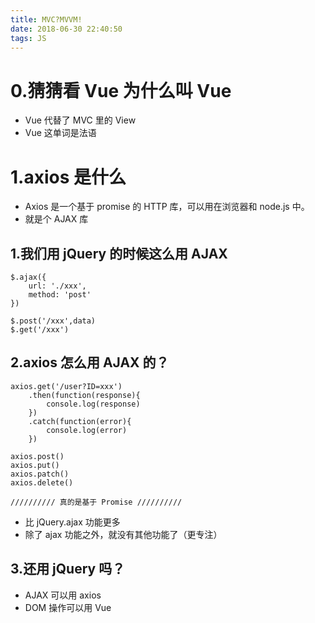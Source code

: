 ```yaml
---
title: MVC?MVVM!
date: 2018-06-30 22:40:50
tags: JS
---
```


# 0.猜猜看 Vue 为什么叫 Vue

-   Vue 代替了 MVC 里的 View
-   Vue 这单词是法语

# 1.axios 是什么

-   Axios 是一个基于 promise 的 HTTP 库，可以用在浏览器和 node.js 中。
-   就是个 AJAX 库

## 1.我们用 jQuery 的时候这么用 AJAX

```
$.ajax({
    url: './xxx',
    method: 'post'
})

$.post('/xxx',data)
$.get('/xxx')
```

## 2.axios 怎么用 AJAX 的？

```
axios.get('/user?ID=xxx')
    .then(function(response){
        console.log(response)
    })
    .catch(function(error){
        console.log(error)
    })

axios.post()
axios.put()
axios.patch()
axios.delete()

////////// 真的是基于 Promise //////////
```

-   比 jQuery.ajax 功能更多
-   除了 ajax 功能之外，就没有其他功能了（更专注）

## 3.还用 jQuery 吗？

-   AJAX 可以用 axios
-   DOM 操作可以用 Vue
 
